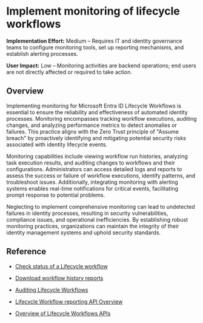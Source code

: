 #  Implement monitoring of lifecycle workflows

**Implementation Effort:** Medium – Requires IT and identity governance teams to configure monitoring tools, set up reporting mechanisms, and establish alerting processes.

**User Impact:** Low – Monitoring activities are backend operations; end users are not directly affected or required to take action.

## Overview

Implementing monitoring for Microsoft Entra ID Lifecycle Workflows is essential to ensure the reliability and effectiveness of automated identity processes. Monitoring encompasses tracking workflow executions, auditing changes, and analyzing performance metrics to detect anomalies or failures. This practice aligns with the Zero Trust principle of "Assume breach" by proactively identifying and mitigating potential security risks associated with identity lifecycle events.

Monitoring capabilities include viewing workflow run histories, analyzing task execution results, and auditing changes to workflows and their configurations. Administrators can access detailed logs and reports to assess the success or failure of workflow executions, identify patterns, and troubleshoot issues. Additionally, integrating monitoring with alerting systems enables real-time notifications for critical events, facilitating prompt response to potential problems.

Neglecting to implement comprehensive monitoring can lead to undetected failures in identity processes, resulting in security vulnerabilities, compliance issues, and operational inefficiencies. By establishing robust monitoring practices, organizations can maintain the integrity of their identity management systems and uphold security standards.

## Reference

* [Check status of a Lifecycle workflow](https://learn.microsoft.com/entra/id-governance/check-status-workflow)

* [Download workflow history reports](https://learn.microsoft.com/entra/id-governance/download-workflow-history)

* [Auditing Lifecycle Workflows](https://learn.microsoft.com/entra/id-governance/lifecycle-workflow-audits)

* [Lifecycle Workflow reporting API Overview](https://learn.microsoft.com/graph/api/resources/identitygovernance-lifecycleworkflows-reporting-overview?view=graph-rest-1.0)

* [Overview of Lifecycle Workflows APIs](https://learn.microsoft.com/graph/api/resources/identitygovernance-lifecycleworkflows-overview?view=graph-rest-1.0)

